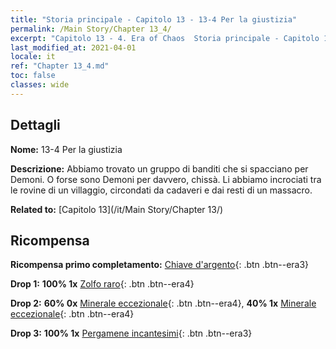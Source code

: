 ```yaml
---
title: "Storia principale - Capitolo 13 - 13-4 Per la giustizia"
permalink: /Main Story/Chapter 13_4/
excerpt: "Capitolo 13 - 4. Era of Chaos  Storia principale - Capitolo 13_4. 13-4 Per la giustizia"
last_modified_at: 2021-04-01
locale: it
ref: "Chapter 13_4.md"
toc: false
classes: wide
---
```


## Dettagli

 **Nome:** 13-4 Per la giustizia

 **Descrizione:** Abbiamo trovato un gruppo di banditi che si spacciano per Demoni. O forse sono Demoni per davvero, chissà. Li abbiamo incrociati tra le rovine di un villaggio, circondati da cadaveri e dai resti di un massacro.

 **Related to:** [Capitolo 13](/it/Main Story/Chapter 13/)

## Ricompensa

 **Ricompensa primo completamento:** [Chiave d'argento](/it/Items/con_693/){: .btn .btn--era3}

 **Drop 1:** **100% 1x** [Zolfo raro](/it/Items/mat_43/){: .btn .btn--era4}

 **Drop 2:** **60% 0x** [Minerale eccezionale](/it/Items/mat_33/){: .btn .btn--era4}, **40% 1x** [Minerale eccezionale](/it/Items/mat_33/){: .btn .btn--era4}

 **Drop 3:** **100% 1x** [Pergamene incantesimi](/it/Items/con_694/){: .btn .btn--era3}

